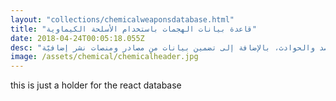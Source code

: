 ```yaml
---
layout: "collections/chemicalweaponsdatabase.html"
title: "قاعدة بيانات الهجمات باستخدام الأسلحة الكيماوية"
date: 2018-04-24T00:05:18.055Z
desc: "تُظهر قاعدة البيانات الحوادث على الخريطة، وتتيح البحث عن البيانات عبر كلمات مفتاحية، حوادث معينة، أومحتوى فيديو ذو صلة. من المخطّط إجراء تحديث مستمر للرصد والحوادث، بالإضافة إلى تضمين بيانات من مصادر ومنصات نشر إضافيّة"
image: /assets/chemical/chemicalheader.jpg
---
```


this is just a holder for the react database
